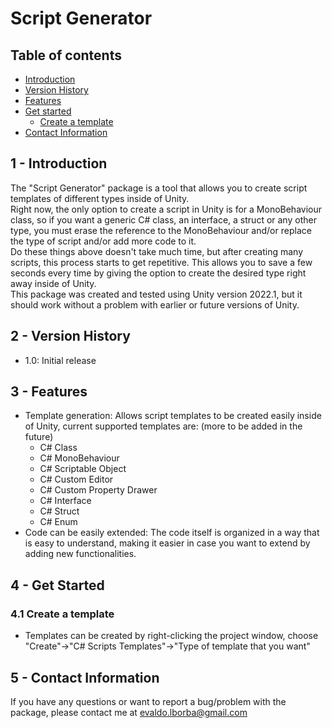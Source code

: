 # Script Generator
## Table of contents
- [Introduction](#introduction)
- [Version History](#versionHistory)
- [Features](#features)
- [Get started](#getStarted)
  - [Create a template](#createATemplate)
- [Contact Information](#contactInformation)

## 1 - Introduction <a name="introduction"/>
The "Script Generator" package is a tool that allows you to create script templates of different types inside of Unity.  
Right now, the only option to create a script in Unity is for a MonoBehaviour class, so if you want a generic C# class, an interface, a struct or any other type, you must erase the reference to the MonoBehaviour and/or replace the type of script and/or add more code to it.  
Do these things above doesn't take much time, but after creating many scripts, this process starts to get repetitive. This allows you to save a few seconds every time by giving the option to create the desired type right away inside of Unity.  
This package was created and tested using Unity version 2022.1, but it should work without a problem with earlier or future versions of Unity.

## 2 - Version History <a name="versionHistory"/>
- 1.0: Initial release

## 3 - Features <a name="features"/>
- Template generation: Allows script templates to be created easily inside of Unity, current supported templates are: (more to be added in the future)
  - C# Class
  - C# MonoBehaviour
  - C# Scriptable Object
  - C# Custom Editor
  - C# Custom Property Drawer
  - C# Interface
  - C# Struct
  - C# Enum
- Code can be easily extended: The code itself is organized in a way that is easy to understand, making it easier in case you want to extend by adding new functionalities.

## 4 - Get Started <a name="getStarted"/>
### 4.1 Create a template <a name="createATemplate"/>
- Templates can be created by right-clicking the project window, choose "Create"->"C# Scripts Templates"->"Type of template that you want"

## 5 - Contact Information <a name="contactInformation"/>
If you have any questions or want to report a bug/problem with the package, please contact me at evaldo.lborba@gmail.com
